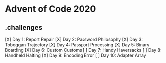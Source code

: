 # Advent of Code 2020

## .challenges
[X] Day 1:  Report Repair
[X] Day 2:  Password Philosophy
[X] Day 3:  Toboggan Trajectory
[X] Day 4:  Passport Processing
[X] Day 5:  Binary Boarding
[X] Day 6:  Custom Customs
[ ] Day 7:  Handy Haversacks
[ ] Day 8:  Handheld Halting
[X] Day 9:  Encoding Error
[ ] Day 10: Adapter Array

